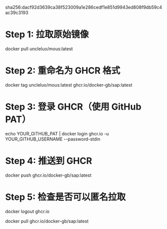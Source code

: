 sha256:dacf92d3639ca38f523009a1e286cedf1e851d9943ed808f9db59c4ac39c3193


# Step 1: 拉取原始镜像
docker pull uncleluo/mous:latest

# Step 2: 重命名为 GHCR 格式
docker tag uncleluo/mous:latest ghcr.io/docker-gb/sap:latest

# Step 3: 登录 GHCR（使用 GitHub PAT）
echo YOUR_GITHUB_PAT | docker login ghcr.io -u YOUR_GITHUB_USERNAME --password-stdin

# Step 4: 推送到 GHCR
docker push ghcr.io/docker-gb/sap:latest

# Step 5: 检查是否可以匿名拉取
docker logout ghcr.io<div>
docker pull ghcr.io/docker-gb/sap:latest<div>
